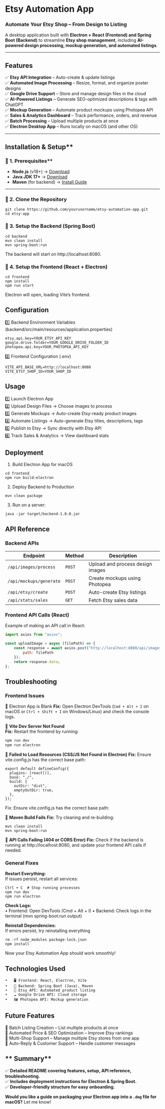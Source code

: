 #  Etsy Automation App

###  Automate Your Etsy Shop – From Design to Listing
A desktop application built with **Electron + React (Frontend) and Spring Boot (Backend)** to streamline **Etsy shop management**, including **AI-powered design processing, mockup generation, and automated listings**.

---

## Features
✅ **Etsy API Integration** – Auto-create & update listings  
✅ **Automated Image Processing** – Resize, format, and organize poster designs  
✅ **Google Drive Support** – Store and manage design files in the cloud  
✅ **AI-Powered Listings** – Generate SEO-optimized descriptions & tags with ChatGPT  
✅ **Mockup Generation** – Automate product mockups using Photopea API  
✅ **Sales & Analytics Dashboard** – Track performance, orders, and revenue  
✅ **Batch Processing** – Upload multiple products at once  
✅ **Electron Desktop App** – Runs locally on macOS (and other OS)

---

## Installation & Setup**

### 🔹 1. Prerequisites**
- **Node.js** (v18+) → [Download](https://nodejs.org/)
- **Java JDK 17+** → [Download](https://www.oracle.com/java/technologies/javase-downloads.html)
- **Maven** (for backend) → [Install Guide](https://maven.apache.org/download.cgi)

---

### 🔹 2. Clone the Repository
```
git clone https://github.com/yourusername/etsy-automation-app.git
cd etsy-app
```

### 🔹 3. Setup the Backend (Spring Boot)
```
cd backend
mvn clean install
mvn spring-boot:run
```
The backend will start on http://localhost:8080.

### 🔹 4. Setup the Frontend (React + Electron)
```
cd frontend
npm install
npm run start
```
Electron will open, loading Vite’s frontend.


## Configuration
1️⃣ Backend Environment Variables (backend/src/main/resources/application.properties)
```
etsy.api.key=YOUR_ETSY_API_KEY
google.drive.folder=YOUR_GOOGLE_DRIVE_FOLDER_ID
photopea.api.key=YOUR_PHOTOPEA_API_KEY
```

2️⃣ Frontend Configuration (.env)
```
VITE_API_BASE_URL=http://localhost:8080
VITE_ETSY_SHOP_ID=YOUR_SHOP_ID
```

## Usage

1️⃣ Launch Electron App <br>
2️⃣ Upload Design Files → Choose images to process<br>
3️⃣ Generate Mockups → Auto-create Etsy-ready product images<br>
4️⃣ Automate Listings → Auto-generate Etsy titles, descriptions, tags<br>
5️⃣ Publish to Etsy → Sync directly with Etsy API<br>
6️⃣ Track Sales & Analytics → View dashboard stats<br>


## Deployment
1. Build Electron App for macOS
```
cd frontend
npm run build:electron
```

2. Deploy Backend to Production
```
mvn clean package
```

3. Run on a server:
```
java -jar target/backend-1.0.0.jar
```

## API Reference
### Backend APIs
| **Endpoint**               | **Method** | **Description**                               |
|----------------------------|-----------|-----------------------------------------------|
| `/api/images/process`      | `POST`    | Upload and process design images            |
| `/api/mockups/generate`    | `POST`    | Create mockups using Photopea               |
| `/api/etsy/create`         | `POST`    | Auto-create Etsy listings                   |
| `/api/stats/sales`         | `GET`     | Fetch Etsy sales data                       |

### Frontend API Calls (React)
Example of making an API call in React:
```javascript
import axios from "axios";

const uploadImage = async (filePath) => {
    const response = await axios.post("http://localhost:8080/api/images/process", {
        path: filePath
    });
    return response.data;
};
```
## Troubleshooting

### Frontend Issues
🔹 Electron App is Blank
**Fix:** Open Electron DevTools (`Cmd + Alt + I` on macOS or `Ctrl + Shift + I` on Windows/Linux) and check the console logs.

🔹 **Vite Dev Server Not Found**  
**Fix:** Restart the frontend by running:
```bash
npm run dev
npm run electron
```
🔹 **Failed to Load Resources (CSS/JS Not Found in Electron)**
**Fix:** Ensure vite.config.js has the correct base path:
```
export default defineConfig({
  plugins: [react()],
  base: "./",
  build: {
    outDir: "dist",
    emptyOutDir: true,
  },
});
```
Fix: Ensure vite.config.js has the correct base path:

🔹 **Maven Build Fails**
**Fix:** Try cleaning and re-building:
```
mvn clean install
mvn spring-boot:run
```

🔹 **API Calls Failing (404 or CORS Error)**
**Fix:** Check if the backend is running at http://localhost:8080, and update your frontend API calls if needed.

### General Fixes

**Restart Everything:** <br>
If issues persist, restart all services:
```
Ctrl + C  # Stop running processes
npm run dev
npm run electron
```

**Check Logs:** <br>
•	Frontend: Open DevTools (Cmd + Alt + I)
•	Backend: Check logs in the terminal (mvn spring-boot:run output)

**Reinstall Dependencies:** <br>
If errors persist, try reinstalling everything
```
rm -rf node_modules package-lock.json
npm install
```
Now your Etsy Automation App should work smoothly!

##  Technologies Used
	•	🖥️ Frontend: React, Electron, Vite
	•	🚀 Backend: Spring Boot (Java), Maven
	•	🛒 Etsy API: Automated product listing
	•	☁️ Google Drive API: Cloud storage
	•	🖼️ Photopea API: Mockup generation

##  Future Features
📌 Batch Listing Creation – List multiple products at once <br>
📌 Automated Price & SEO Optimization – Improve Etsy rankings <br>
📌 Multi-Shop Support – Manage multiple Etsy stores from one app <br>
📌 Auto-Reply & Customer Support – Handle customer messages <br>

## ** Summary**
✅ **Detailed README covering features, setup, API reference, troubleshooting.**  
✅ **Includes deployment instructions for Electron & Spring Boot.**  
✅ **Developer-friendly structure for easy onboarding.**

**Would you like a guide on packaging your Electron app into a `.dmg` file for macOS?** Let me know!